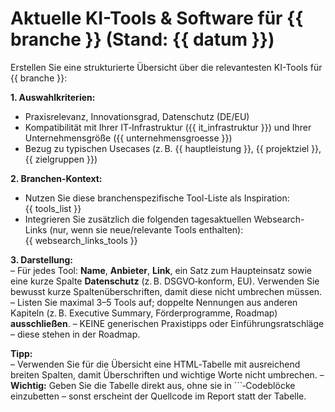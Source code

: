 # Aktuelle KI-Tools & Software für {{ branche }} (Stand: {{ datum }})

Erstellen Sie eine strukturierte Übersicht über die relevantesten KI-Tools für {{ branche }}:

**1. Auswahlkriterien:**  
- Praxisrelevanz, Innovationsgrad, Datenschutz (DE/EU)
- Kompatibilität mit Ihrer IT‑Infrastruktur ({{ it_infrastruktur }}) und Ihrer Unternehmensgröße ({{ unternehmensgroesse }})
- Bezug zu typischen Usecases (z. B. {{ hauptleistung }}, {{ projektziel }}, {{ zielgruppen }})

**2. Branchen-Kontext:**  
- Nutzen Sie diese branchenspezifische Tool-Liste als Inspiration:  
  {{ tools_list }}
- Integrieren Sie zusätzlich die folgenden tagesaktuellen Websearch-Links (nur, wenn sie neue/relevante Tools enthalten):  
  {{ websearch_links_tools }}

**3. Darstellung:**  
– Für jedes Tool: **Name**, **Anbieter**, **Link**, ein Satz zum Haupteinsatz sowie eine kurze Spalte **Datenschutz** (z. B. DSGVO‑konform, EU). Verwenden Sie bewusst kurze Spaltenüberschriften, damit diese nicht umbrechen müssen.
– Listen Sie maximal 3–5 Tools auf; doppelte Nennungen aus anderen Kapiteln (z. B. Executive Summary, Förderprogramme, Roadmap) **ausschließen**.
– KEINE generischen Praxistipps oder Einführungsratschläge – diese stehen in der Roadmap.

**Tipp:**  
– Verwenden Sie für die Übersicht eine HTML‑Tabelle mit ausreichend breiten Spalten, damit Überschriften und wichtige Worte nicht umbrechen.
– **Wichtig:** Geben Sie die Tabelle direkt aus, ohne sie in ```‑Codeblöcke einzubetten – sonst erscheint der Quellcode im Report statt der Tabelle.
